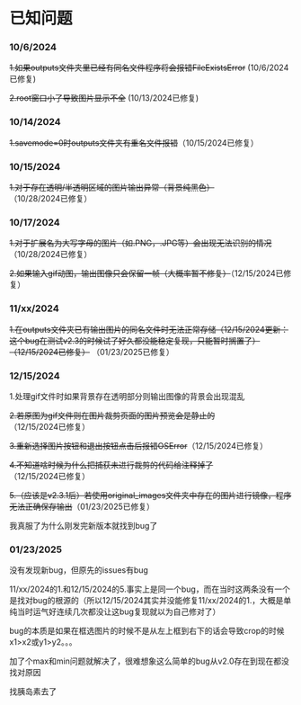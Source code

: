 # 已知问题

### 10/6/2024

~~1.如果outputs文件夹里已经有同名文件程序将会报错FileExistsError~~ (10/6/2024已修复)

~~2.root窗口小了导致图片显示不全~~ (10/13/2024已修复)

### 10/14/2024

~~1.savemode=0时outputs文件夹有重名文件报错~~（10/15/2024已修复）

### 10/15/2024

~~1.对于存在透明/半透明区域的图片输出异常（背景纯黑色）~~（10/28/2024已修复）

### 10/17/2024

~~1.对于扩展名为大写字母的图片（如.PNG，.JPG等）会出现无法识别的情况~~（10/28/2024已修复）

~~2.如果输入gif动图，输出图像只会保留一帧（大概率暂不修复）~~（12/15/2024已修复）

### 11/xx/2024

~~1.在outputs文件夹已有输出图片的同名文件时无法正常存储（12/15/2024更新：这个bug在测试v2.3的时候试了好久都没能稳定复现，只能暂时搁置了）~~ ~~（12/15/2024已修复）~~ （01/23/2025已修复）

### 12/15/2024

1.处理gif文件时如果背景存在透明部分则输出图像的背景会出现混乱

~~2.若原图为gif文件则在图片裁剪页面的图片预览会是静止的~~（12/15/2024已修复）

~~3.重新选择图片按钮和退出按钮点击后报错OSError~~（12/15/2024已修复）

~~4.不知道啥时候为什么把捕获未进行裁剪的代码给注释掉了~~（12/15/2024已修复）

~~5.（应该是v2.3.1后）若使用original_images文件夹中存在的图片进行镜像，程序无法正确保存输出~~（01/23/2025已修复）

我真服了为什么刚发完新版本就找到bug了

### 01/23/2025

没有发现新bug，但原先的issues有bug

11/xx/2024的1.和12/15/2024的5.事实上是同一个bug，而在当时这两条没有一个是找对bug的根源的（所以12/15/2024其实并没能修复11/xx/2024的1.，大概是单纯当时运气好连续几次都没让这bug复现就以为自己修对了）

bug的本质是如果在框选图片的时候不是从左上框到右下的话会导致crop的时候x1>x2或y1>y2。。。

加了个max和min问题就解决了，很难想象这么简单的bug从v2.0存在到现在都没找对原因

找胰岛素去了
